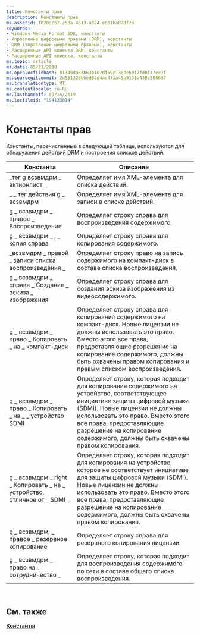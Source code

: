 ```yaml
---
title: Константы прав
description: Константы прав
ms.assetid: fb20dc57-25da-4613-a324-e081ba87df73
keywords:
- Windows Media Format SDK, константы
- Управление цифровыми правами (DRM), константы
- DRM (Управление цифровыми правами), константы
- Расширенные API клиента DRM, константы
- Расширенные API клиента, константы
ms.topic: article
ms.date: 05/31/2018
ms.openlocfilehash: b1349da53b63b1b7df59c13e0e69f7fdbf47ee3f
ms.sourcegitcommit: 2d531328b6ed82d4ad971a45a5131b430c5866f7
ms.translationtype: MT
ms.contentlocale: ru-RU
ms.lasthandoff: 09/16/2019
ms.locfileid: "104133014"
---
```

# <a name="rights-constants"></a>Константы прав

Константы, перечисленные в следующей таблице, используются для обнаружения действий DRM и построения списков действий.



| Константа                                        | Описание                                                                                                                                                                                                                                                    |
|-------------------------------------------------|----------------------------------------------------------------------------------------------------------------------------------------------------------------------------------------------------------------------------------------------------------------|
| \_тег g всзвмдрм \_ актионлист \_                    | Определяет имя XML-элемента для списка действий.                                                                                                                                                                                                               |
| \_ \_ тег действия g \_ всзвмдрм                        | Определяет имя XML-элемента для записи в списке действий.                                                                                                                                                                                                   |
| g \_ всзвмдрм \_ правое \_ Воспроизведение                    | Определяет строку справа для воспроизведения содержимого.                                                                                                                                                                                                              |
| g \_ всзвмдрм \_ , \_ копия справа                        | Определяет строку справа для копирования содержимого.                                                                                                                                                                                                              |
| \_всзвмдрм \_ правой \_ записи списка воспроизведения \_              | Определяет строку право на запись содержимого на компакт-диск в составе списка воспроизведения.                                                                                                                                                                                  |
| g \_ всзвмдрм \_ справа \_ Создание \_ эскиза \_ изображения    | Определяет строку справа для создания эскиза изображения из видеосодержимого.                                                                                                                                                                               |
| g \_ всзвмдрм \_ право \_ Копировать \_ на \_ компакт-диск                | Определяет строку справа для копирования содержимого на компакт-диск. Новые лицензии не должны использовать это право. Вместо этого все права, предоставляющие разрешение на копирование содержимого, должны быть охвачены правом копирования и правым списком воспроизведения.                                     |
| g \_ всзвмдрм \_ право \_ Копировать \_ на \_ \_ устройство SDMI      | Определяет строку, которая подходит для копирования содержимого на устройство, соответствующее инициативе защиты цифровой музыки (SDMI). Новые лицензии не должны использовать это право. Вместо этого все права, предоставляющие разрешение на копирование содержимого, должны быть охвачены правом копирования. |
| g \_ всзвмдрм \_ right \_ Копировать \_ на \_ устройство, отличное от \_ SDMI \_ | Определяет строку, которая подходит для копирования на устройство, которое не соответствует инициативе для защиты цифровой музыки (SDMI). Новые лицензии не должны использовать это право. Вместо этого все права, предоставляющие разрешение на копирование содержимого, должны быть охвачены правом копирования. |
| g \_ всзвмдрм, \_ правое \_ резервное копирование                      | Определяет строку справа для резервного копирования лицензии.                                                                                                                                                                                                        |
| g \_ всзвмдрм \_ право на \_ сотрудничество \_         | Определяет строку, которая подходит для воспроизведения содержимого по сети в составе общего списка воспроизведения.                                                                                                                                                                  |



 

## <a name="related-topics"></a>См. также

<dl> <dt>

[**Константы**](constants.md)
</dt> </dl>

 

 




